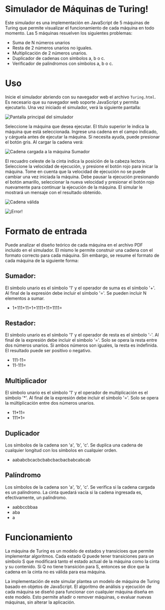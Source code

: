 # Simulador de Máquinas de Turing!

Este simulador es una implementación en JavaScript de 5 máquinas de Turing que permite visualizar el funcionamiento de cada máquina en todo momento. Las 5 máquinas resuelven los siguientes problemas:

- Suma de N números unarios
- Resta de 2 números unarios no iguales.
- Multiplicación de 2 números unarios.
- Duplicador de cadenas con símbolos a, b o c.
- Verificador de palindromos con símbolos a, b o c.

# Uso

Inicie el simulador abriendo con su navegador web el archivo `Turing.html`. Es necesario que su navegador web soporte JavaScript y permita ejecutarlo. Una vez iniciado el simulador, verá la siguiente pantalla:

![Pantalla principal del simulador](https://image.ibb.co/fgVZjS/Captura.png)

Seleccione la máquina que desea ejecutar. El titulo superior le indica la máquina que está seleccionada. Ingrese una cadena en el campo indicado, y cárguela antes de ejecutar la máquina. Si necesita ayuda, puede presionar el botón gris. Al cargar la cadena verá:

![Cadena cargada a la máquina Sumador](https://image.ibb.co/gvm1W7/Captura.png)

El recuadro celeste de la cinta indica la posición de la cabeza lectora. Seleccione la velocidad de ejecución, y presione el botón rojo para inicar la máquina. Tome en cuenta que la velocidad de ejecución no se puede cambiar una vez iniciada la máquina. Debe pausar la ejecución presionando el botón amarillo, seleccionar la nueva velocidad y presionar el botón rojo nuevamente para continuar la ejecución de la máquina. El simular le mostrará un mensaje con el resultado obtenido.

![Cadena válida](https://image.ibb.co/bXgJB7/Captura.png)

![¡Error!](https://image.ibb.co/eg6eJn/Captura.png)

# Formato de entrada

Puede analizar el diseño teórico de cada máquina en el archivo PDF incluido en el simulador. El mismo le permite construir una cadena con el formato correcto para cada máquina. Sin embargo, se resume el formato de cada máquina de la siguiente forma:

## Sumador:

El símbolo unario es el símbolo '1' y el operador de suma es el símbolo '+'. Al final de la expresión debe incluir el símbolo '='. Se pueden incluir N elementos a sumar.
- 1+111+11+1+1111+11+1111=

## Restador:

El símbolo unario es el símbolo '1' y el operador de resta es el símbolo '-'. Al final de la expresión debe incluir el símbolo '='. Solo se opera la resta entre dos números unarios. Si ambos números son iguales, la resta es indefinida. El resultado puede ser positivo o negativo.
- 111-11=
- 11-111=

## Multiplicador

El símbolo unario es el símbolo '1' y el operador de multiplicación es el símbolo '*'. Al final de la expresión debe incluir el símbolo '='. Solo se opera la múltiplicación entre dos números unarios.
- 11*11=
- 111*1=

## Duplicador

Los símbolos de la cadena son 'a', 'b', 'c'. Se duplica una cadena de cualquier longitud con los símbolos en cualquier orden. 

- aababcbcacbcbabcbacbacbabcabcab

## Palíndromo
Los símbolos de la cadena son 'a', 'b', 'c'. Se verifica si la cadena cargada es un palíndromo. La cinta quedará vacía si la cadena ingresada es, efectivamente, un palíndromo.

- aabbccbbaa
- aba
- a

# Funcionamiento

La máquina de Turing es un modelo de estados y transicioes que permite implementar algoritmos. Cada estado Q puede tener transiciones para un símbolo S que modificará tanto el estado actual de la máquina como la cinta y su contenido. Si Q no tiene transición para S, entonces se dice que la cadena en la cinta no es válida para esa máquina.

La implementación de este simular plantea un modelo de máquina de Turing basado en objetos de JavaScript. El algoritmo de análisis y ejecución de cada máquina se diseñó para funcionar con cualquier máquina diseña en este modelo. Esto permite añadir o remover máquinas, o evaluar nuevas máquinas, sin alterar la aplicación. 
